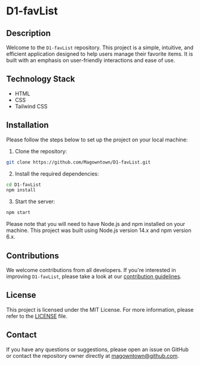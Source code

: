 # D1-favList

## Description

Welcome to the `D1-favList` repository. This project is a simple, intuitive, and efficient application designed to help users manage their favorite items. It is built with an emphasis on user-friendly interactions and ease of use.

## Technology Stack

- HTML
- CSS
- Tailwind CSS

## Installation

Please follow the steps below to set up the project on your local machine:

1. Clone the repository:

```bash
git clone https://github.com/Magowntown/D1-favList.git
```

2. Install the required dependencies:

```bash
cd D1-favList
npm install
```

3. Start the server:

```bash
npm start
```

Please note that you will need to have Node.js and npm installed on your machine. This project was built using Node.js version 14.x and npm version 6.x.

## Contributions

We welcome contributions from all developers. If you're interested in improving `D1-favList`, please take a look at our [contribution guidelines](CONTRIBUTING.md).

## License

This project is licensed under the MIT License. For more information, please refer to the [LICENSE](LICENSE) file.

## Contact

If you have any questions or suggestions, please open an issue on GitHub or contact the repository owner directly at magowntown@github.com.
